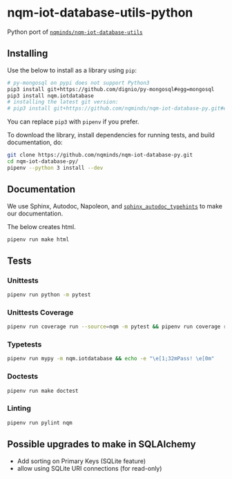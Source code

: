 # nqm-iot-database-utils-python

Python port of
[`nqminds/nqm-iot-database-utils`][1]

[1]: https://github.com/nqminds/nqm-iot-database-utils

## Installing

Use the below to install as a library using `pip`:

```bash
# py-mongosql on pypi does not support Python3
pip3 install git+https://github.com/dignio/py-mongosql#egg=mongosql
pip3 install nqm.iotdatabase
# installing the latest git version:
# pip3 install git+https://github.com/nqminds/nqm-iot-database-py.git#egg=nqm.iotdatabase
```

You can replace `pip3` with `pipenv` if you prefer.

To download the library, install dependencies for running tests, and build
documentation, do:

```bash
git clone https://github.com/nqminds/nqm-iot-database-py.git
cd nqm-iot-database-py/
pipenv --python 3 install --dev
```

## Documentation

We use Sphinx, Autodoc, Napoleon, and
[`sphinx_autodoc_typehints`](https://github.com/agronholm/sphinx-autodoc-typehints)
to make our documentation.

The below creates html.

```bash
pipenv run make html
```

## Tests

### Unittests

```bash
pipenv run python -m pytest
```

### Unittests Coverage

```bash
pipenv run coverage run --source=nqm -m pytest && pipenv run coverage report
```

### Typetests

```bash
pipenv run mypy -m nqm.iotdatabase && echo -e "\e[1;32mPass! \e[0m"
```

### Doctests

```bash
pipenv run make doctest
```

### Linting

```bash
pipenv run pylint nqm
```

## Possible upgrades to make in SQLAlchemy

- Add sorting on Primary Keys (SQLite feature)
- allow using SQLite URI connections (for read-only)
